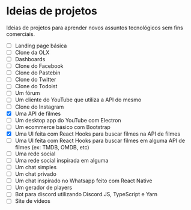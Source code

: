 # Ideias de projetos

Ideias de projetos para aprender novos assuntos tecnológicos sem fins comerciais.

- [ ] Landing page básica
- [ ] Clone da OLX
- [ ] Dashboards
- [ ] Clone do Facebook
- [ ] Clone do Pastebin
- [ ] Clone do Twitter
- [ ] Clone do Todoist
- [ ] Um fórum
- [ ] Um cliente do YouTube que utiliza a API do mesmo
- [ ] Clone do Instagram
- [x] Uma API de filmes
- [ ] Um desktop app do YouTube com Electron
- [ ] Um ecommerce básico com Bootstrap
- [x] Uma UI feita com React Hooks para buscar filmes na API de filmes
- [ ] Uma UI feita com React Hooks para buscar filmes em alguma API de filmes (ex: TMDB, OMDB, etc)
- [ ] Uma rede social
- [ ] Uma rede social inspirada em alguma
- [ ] Um chat simples
- [ ] Um chat privado
- [ ] Um chat inspirado no Whatsapp feito com React Native
- [ ] Um gerador de players
- [ ] Bot para discord utilizando Discord.JS, TypeScript e Yarn
- [ ] Site de vídeos
